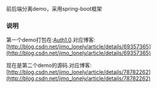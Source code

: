 前后端分离demo，采用spring-boot框架
### 说明
第一个demo打包在:[Auth1.0](https://github.com/jimolonely/AuthServer/releases).对应博客:[http://blog.csdn.net/jimo_lonely/article/details/69357365](http://blog.csdn.net/jimo_lonely/article/details/69357365)

现在是第二个demo的源码.对应博客:[http://blog.csdn.net/jimo_lonely/article/details/78782262](http://blog.csdn.net/jimo_lonely/article/details/78782262)
